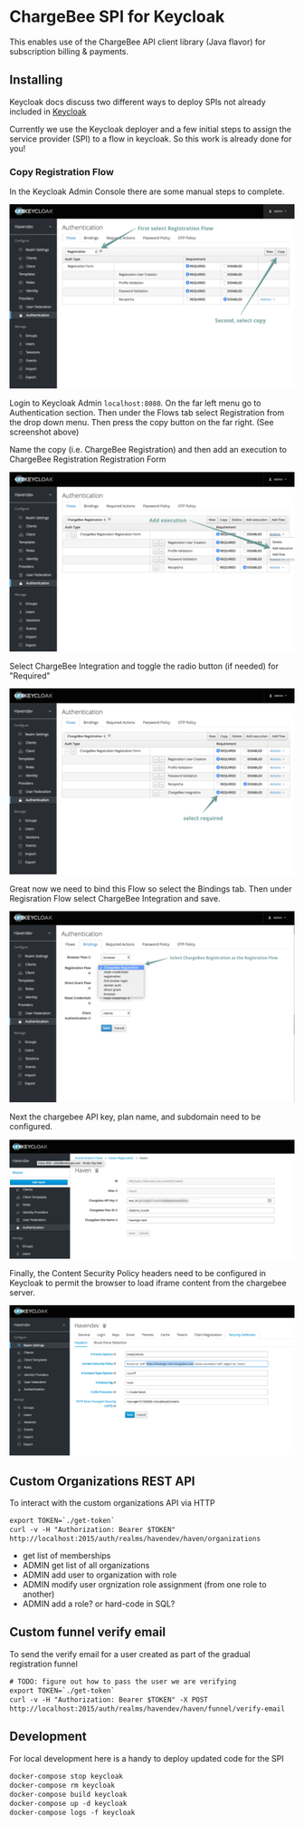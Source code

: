 # ChargeBee SPI for Keycloak

This enables use of the ChargeBee API client library (Java flavor) for subscription billing & payments.

## Installing

Keycloak docs discuss two different ways to deploy SPIs not already included in [Keycloak](http://www.keycloak.org/docs/latest/server_development/index.html#registering-provider-implementations)

Currently we use the Keycloak deployer and a few initial steps to assign the service provider (SPI) to a flow in keycloak. So this work is already done for you!

### Copy Registration Flow

In the Keycloak Admin Console there are some manual steps to complete.

![Copy Registration Flow](./screenshots/copy-registration-flow.png)

Login to Keycloak Admin `localhost:8080`. On the far left menu go to Authentication section. Then under the Flows tab select Registration from the drop down menu. Then press the copy button on the far right. (See screenshot above)

Name the copy (i.e. ChargeBee Registration) and then add an execution to ChargeBee Registration Registration Form

![add execution](./screenshots/add-execution.png)

Select ChargeBee Integration and toggle the radio button (if needed) for "Required"

![select required](./screenshots/required.png)

Great now we need to bind this Flow so select the Bindings tab. Then under Regisration Flow select ChargeBee Integration and save.

![binding the flow](./screenshots/binding.png)

Next the chargebee API key, plan name, and subdomain need to be configured.

![configure chargebee](./screenshots/configure-chargebee-credentials.png)

Finally, the Content Security Policy headers need to be configured in Keycloak to permit the browser to load iframe content from the chargebee server.

![configure CSP](./screenshots/configure-content-security-policy.png)

## Custom Organizations REST API

To interact with the custom organizations API via HTTP

    export TOKEN=`./get-token`
    curl -v -H "Authorization: Bearer $TOKEN" http://localhost:2015/auth/realms/havendev/haven/organizations

-   get list of memberships
-   ADMIN get list of all organizations
-   ADMIN add user to organization with role
-   ADMIN modify user orgnization role assignment (from one role to another)
-   ADMIN add a role? or hard-code in SQL?

## Custom funnel verify email

To send the verify email for a user created as part of the gradual registration funnel

    # TODO: figure out how to pass the user we are verifying
    export TOKEN=`./get-token`
    curl -v -H "Authorization: Bearer $TOKEN" -X POST http://localhost:2015/auth/realms/havendev/haven/funnel/verify-email

## Development

For local development here is a handy to deploy updated code for the SPI

    docker-compose stop keycloak
    docker-compose rm keycloak
    docker-compose build keycloak
    docker-compose up -d keycloak
    docker-compose logs -f keycloak
